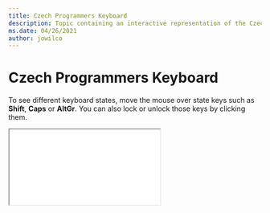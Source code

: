 ```yaml
--- 
title: Czech Programmers Keyboard 
description: Topic containing an interactive representation of the Czech Programmers Keyboard 
ms.date: 04/26/2021 
author: jowilco 
--- 
```

 
# Czech Programmers Keyboard 
 
To see different keyboard states, move the mouse over state keys such as **Shift**, **Caps** or **AltGr**. You can also lock or unlock those keys by clicking them. 
 
<iframe src="kbdcz2.html"></iframe> 
